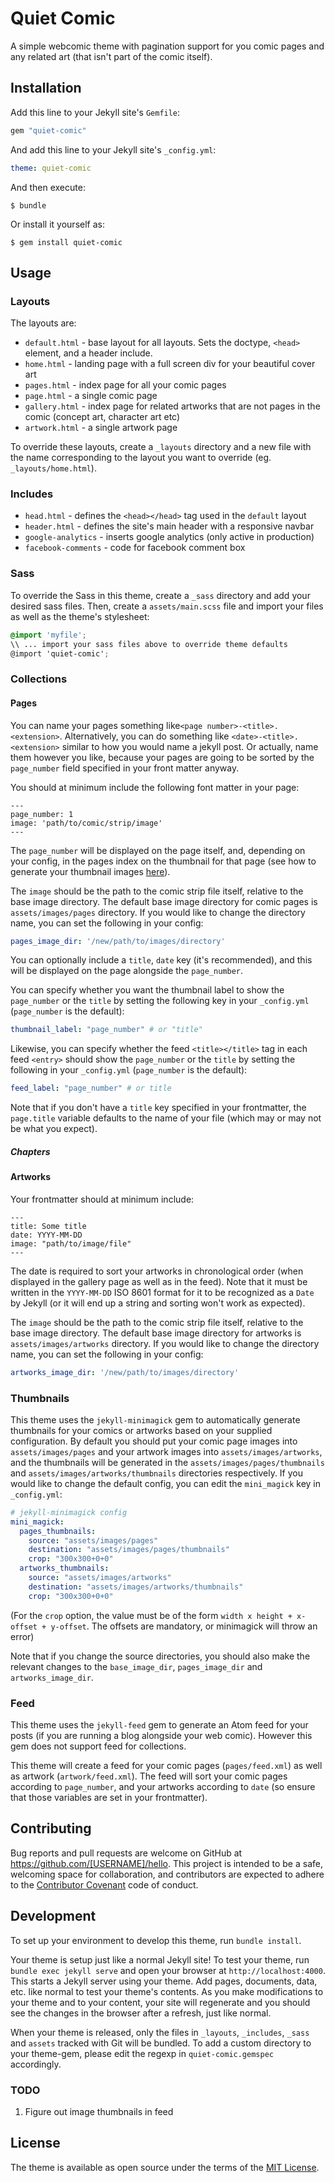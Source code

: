 # Quiet Comic

A simple webcomic theme with pagination support for you comic pages and any related art (that isn't part of the comic itself).

## Installation

Add this line to your Jekyll site's `Gemfile`:

```ruby
gem "quiet-comic"
```

And add this line to your Jekyll site's `_config.yml`:

```yaml
theme: quiet-comic
```

And then execute:

    $ bundle

Or install it yourself as:

    $ gem install quiet-comic

## Usage

### Layouts

The layouts are:

- `default.html` - base layout for all layouts. Sets the doctype, `<head>` element, and a header include.
- `home.html` - landing page with a full screen div for your beautiful cover art
- `pages.html` - index page for all your comic pages
- `page.html` - a single comic page
- `gallery.html` - index page for related artworks that are not pages in the comic (concept art, character art etc)
- `artwork.html` - a single artwork page

To override these layouts, create a `_layouts` directory and a new file with the name corresponding to the layout you want to override (eg. `_layouts/home.html`).

### Includes
- `head.html` - defines the `<head></head>` tag used in the `default` layout
- `header.html` - defines the site's main header with a responsive navbar
- `google-analytics` - inserts google analytics (only active in production)
- `facebook-comments` - code for facebook comment box


### Sass
To override the Sass in this theme, create a `_sass` directory and add your desired sass files. Then, create a `assets/main.scss` file and import your files as well as the theme's stylesheet:

```scss
@import 'myfile';
\\ ... import your sass files above to override theme defaults
@import 'quiet-comic';
```

### Collections

#### Pages
You can name your pages something like`<page number>-<title>.<extension>`. Alternatively, you can do something like `<date>-<title>.<extension>` similar to how you would name a jekyll post. Or actually, name them however you like, because your pages are going to be sorted by the `page_number` field specified in your front matter anyway.

You should at minimum include the following font matter in your page:

```
---
page_number: 1
image: 'path/to/comic/strip/image'
---
```

The `page_number` will be displayed on the page itself, and, depending on your config, in the pages index on the thumbnail for that page (see how to generate your thumbnail images [here](#thumbnails)).

The `image` should be the path to the comic strip file itself, relative to the base image directory. The default base image directory for comic pages is `assets/images/pages` directory. If you would like to change the directory name, you can set the following in your config:

```yaml
pages_image_dir: '/new/path/to/images/directory'
```

You can optionally include a `title`, `date` key (it's recommended), and this will be displayed on the page alongside the `page_number`.

You can specify whether you want the thumbnail label to show the `page_number` or the `title` by setting the following key in your `_config.yml` (`page_number` is the default):

```yaml
thumbnail_label: "page_number" # or "title"
```

Likewise, you can specify whether the feed `<title></title>` tag in each feed `<entry>` should show the `page_number` or the `title` by setting the following in your `_config.yml` (`page_number` is the default):

```yaml
feed_label: "page_number" # or title
```

Note that if you don't have a `title` key specified in your frontmatter, the `page.title` variable defaults to the name of your file (which may or may not be what you expect).

##### Chapters

#### Artworks
Your frontmatter should at minimum include:

```
---
title: Some title
date: YYYY-MM-DD
image: "path/to/image/file"
---
```

The date is required to sort your artworks in chronological order (when displayed in the gallery page as well as in the feed). Note that it must be written in the `YYYY-MM-DD` ISO 8601 format for it to be recognized as a `Date` by Jekyll (or it will end up a string and sorting won't work as expected).

The `image` should be the path to the comic strip file itself, relative to the base image directory. The default base image directory for artworks is `assets/images/artworks` directory. If you would like to change the directory name, you can set the following in your config:

```yaml
artworks_image_dir: '/new/path/to/images/directory'
```

### <a name="thumbnails">Thumbnails</a>

This theme uses the `jekyll-minimagick` gem to automatically generate thumbnails for your comics or artworks based on your supplied configuration. By default you should put your comic page images into `assets/images/pages` and your artwork images into `assets/images/artworks`, and the thumbnails will be generated in the `assets/images/pages/thumbnails` and `assets/images/artworks/thumbnails` directories respectively. If you would like to change the default config, you can edit the `mini_magick` key in `_config.yml`:

```yaml
# jekyll-minimagick config
mini_magick:
  pages_thumbnails:
    source: "assets/images/pages"
    destination: "assets/images/pages/thumbnails"
    crop: "300x300+0+0"
  artworks_thumbnails:
    source: "assets/images/artworks"
    destination: "assets/images/artworks/thumbnails"
    crop: "300x300+0+0"
```

(For the `crop` option, the value must be of the form `width x height + x-offset + y-offset`. The offsets are mandatory, or minimagick will throw an error)

Note that if you change the source directories, you should also make the relevant changes to the `base_image_dir`, `pages_image_dir` and `artworks_image_dir`.

### Feed
This theme uses the `jekyll-feed` gem to generate an Atom feed for your posts (if you are running a blog alongside your web comic). However this gem does not support feed for collections.

This theme will create a feed for your comic pages (`pages/feed.xml`) as well as artwork (`artwork/feed.xml`). The feed will sort your comic pages according to `page_number`, and your artworks according to `date` (so ensure that those variables are set in your frontmatter).

## Contributing

Bug reports and pull requests are welcome on GitHub at https://github.com/[USERNAME]/hello. This project is intended to be a safe, welcoming space for collaboration, and contributors are expected to adhere to the [Contributor Covenant](http://contributor-covenant.org) code of conduct.

## Development

To set up your environment to develop this theme, run `bundle install`.

Your theme is setup just like a normal Jekyll site! To test your theme, run `bundle exec jekyll serve` and open your browser at `http://localhost:4000`. This starts a Jekyll server using your theme. Add pages, documents, data, etc. like normal to test your theme's contents. As you make modifications to your theme and to your content, your site will regenerate and you should see the changes in the browser after a refresh, just like normal.

When your theme is released, only the files in `_layouts`, `_includes`, `_sass` and `assets` tracked with Git will be bundled.
To add a custom directory to your theme-gem, please edit the regexp in `quiet-comic.gemspec` accordingly.

### TODO
1. Figure out image thumbnails in feed

## License

The theme is available as open source under the terms of the [MIT License](https://opensource.org/licenses/MIT).
